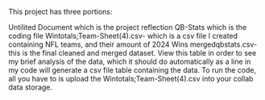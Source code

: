 This project has three portions:

Untilited Document which is the project reflection
QB-Stats which is the coding file
Wintotals;Team-Sheet(4).csv- which is a csv file I created containing NFL teams, and their amount of 2024 Wins
mergedqbstats.csv- this is the final cleaned and merged dataset. View this table in order to see my brief analysis of the data, which it should do automatically as a line in my code will generate a csv file table containing the data.
To run the code, all you have to is upload the Wintotals;Team-Sheet(4).csv into your collab data storage.
